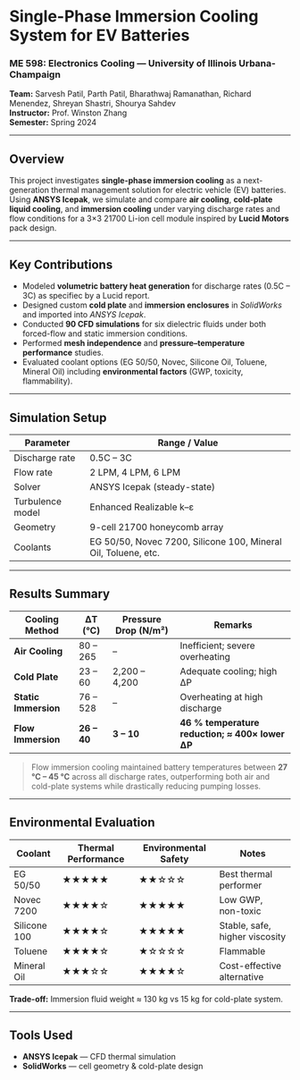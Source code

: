 # Single-Phase Immersion Cooling System for EV Batteries

### ME 598: Electronics Cooling — University of Illinois Urbana-Champaign  
**Team:** Sarvesh Patil, Parth Patil, Bharathwaj Ramanathan, Richard Menendez, Shreyan Shastri, Shourya Sahdev  
**Instructor:** Prof. Winston Zhang  
**Semester:** Spring 2024  

---

## Overview
This project investigates **single-phase immersion cooling** as a next-generation thermal management solution for electric vehicle (EV) batteries.  
Using **ANSYS Icepak**, we simulate and compare **air cooling**, **cold-plate liquid cooling**, and **immersion cooling** under varying discharge rates and flow conditions for a 3×3 21700 Li-ion cell module inspired by **Lucid Motors** pack design.

---

## Key Contributions
- Modeled **volumetric battery heat generation** for discharge rates (0.5C – 3C) as specifiec by a Lucid report.  
- Designed custom **cold plate** and **immersion enclosures** in *SolidWorks* and imported into *ANSYS Icepak*.  
- Conducted **90 CFD simulations** for six dielectric fluids under both forced-flow and static immersion conditions.  
- Performed **mesh independence** and **pressure–temperature performance** studies.  
- Evaluated coolant options (EG 50/50, Novec, Silicone Oil, Toluene, Mineral Oil) including **environmental factors** (GWP, toxicity, flammability).

---

## Simulation Setup

| Parameter | Range / Value |
|------------|----------------|
| Discharge rate | 0.5C – 3C |
| Flow rate | 2 LPM, 4 LPM, 6 LPM |
| Solver | ANSYS Icepak (steady-state) |
| Turbulence model | Enhanced Realizable k–ε |
| Geometry | 9-cell 21700 honeycomb array |
| Coolants | EG 50/50, Novec 7200, Silicone 100, Mineral Oil, Toluene, etc. |

---

## Results Summary

| Cooling Method | ΔT (°C) | Pressure Drop (N/m²) | Remarks |
|----------------|----------|----------------------|----------|
| **Air Cooling** | 80 – 265 | – | Inefficient; severe overheating |
| **Cold Plate** | 23 – 60 | 2,200 – 4,200 | Adequate cooling; high ΔP |
| **Static Immersion** | 76 – 528 | – | Overheating at high discharge |
| **Flow Immersion** | **26 – 40** | **3 – 10** | **46 % temperature reduction; ≈ 400× lower ΔP** |

> Flow immersion cooling maintained battery temperatures between **27 °C – 45 °C** across all discharge rates, outperforming both air and cold-plate systems while drastically reducing pumping losses.

---

## Environmental Evaluation
| Coolant | Thermal Performance | Environmental Safety | Notes |
|----------|--------------------|----------------------|-------|
| EG 50/50 | ★★★★★ | ★★☆☆☆ | Best thermal performer |
| Novec 7200 | ★★★★☆ | ★★★★★ | Low GWP, non-toxic |
| Silicone 100 | ★★★★☆ | ★★★★★ | Stable, safe, higher viscosity |
| Toluene | ★★★★☆ | ★☆☆☆☆ | Flammable |
| Mineral Oil | ★★★☆☆ | ★★★★☆ | Cost-effective alternative |

**Trade-off:** Immersion fluid weight ≈ 130 kg vs 15 kg for cold-plate system.

---

## Tools Used
- **ANSYS Icepak** — CFD thermal simulation  
- **SolidWorks** — cell geometry & cold-plate design   



